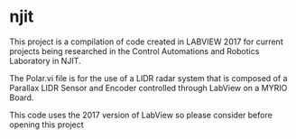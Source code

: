 # njit

This project is a compilation of code created in LABVIEW 2017 for current projects being researched in the Control Automations and Robotics Laboratory in NJIT. 



The Polar.vi file is for the use of a LIDR radar system that is composed of a Parallax LIDR Sensor and Encoder controlled through LabView on a MYRIO Board. 

This code uses the 2017 version of LabView so please consider before opening this project
